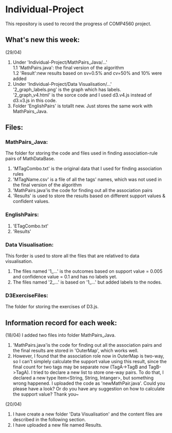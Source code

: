 # Individual-Project
This repository is used to record the progress of COMP4560 project.

## What's new this week:
(29/04)
1. Under 'Individual-Project/MathPairs_Java/...'<br />
   1.1 'MathPairs.java': the final version of the algorithm<br />
   1.2 'Result':new results based on sv=0.5% and cv=50% and 10% were added<br />
2. Under 'Individual-Project/Data Visualisation/...'<br />
   '2_graph_labels.png' is the graph which has labels.<br />
   '2_graph_v4.html' is the sorce code and I used d3.v4.js instead of d3.v3.js in this code.<br />
3. Folder 'EnglishPairs' is totallt new. Just stores the same work with MathPairs_Java.

## Files:
### MathPairs_Java:
The folder for storing the code and files used in finding association-rule pairs of MathDataBase.
1. 'MTagCombo.txt' is the original data that I used for finding association rules
2. 'MTagName.csv' is a file of all the tags' names, which was not used in the final version of the algorithm
3. 'MathPairs.java'is the code for finding out all the association pairs 
4. 'Results' is used to store the results based on different support values & confident values.

### EnglishPairs:
1. 'ETagCombo.txt'
2. 'Results'

### Data Visualisation:
This forder is used to store all the files that are relatived to data visualisation.
1. The files named '1_...' is the outcomes based on support value = 0.005 and confidence value = 0.1 and has no labels yet.
2. The files named '2_...' is based on '1_...' but added labels to the nodes.

### D3ExerciseFiles:
The folder for storing the exercises of D3.js.

## Information record for each week:
(18/04) 
I added two files into folder MathPairs_Java.
1. 'MathPairs.java'is the code for finding out all the association pairs and the final results are stored in 'OuterMap', which works well.
2. However, I found that the association role now in OuterMap is two-way, so I can't simplely calculate the support value using this result, since the final count for two tags may be separate now (TagA->TagB and TagB->TagA). I tried to declare a new list to store one-way pairs. To do that, I declared a new type Item<String, String, Intanger>, but something wrong happened. I uploaded the code as 'newMathPair.java'. Could you please have a look? Or do you have any suggestion on how to calculate the support value? Thank you~

(20/04)
1. I have create a new folder 'Data Visualisation' and the content files are described in the following section.
2. I have uploaded a new file named Results.
